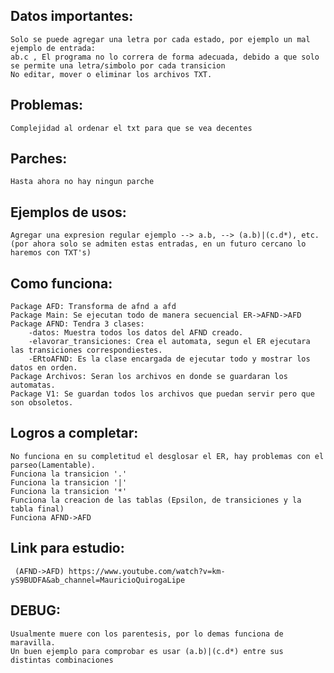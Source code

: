 ## Datos importantes:
    Solo se puede agregar una letra por cada estado, por ejemplo un mal ejemplo de entrada:
    ab.c , El programa no lo correra de forma adecuada, debido a que solo se permite una letra/simbolo por cada transicion
    No editar, mover o eliminar los archivos TXT.
## Problemas:
    Complejidad al ordenar el txt para que se vea decentes
## Parches: 
    Hasta ahora no hay ningun parche
## Ejemplos de usos:
    Agregar una expresion regular ejemplo --> a.b, --> (a.b)|(c.d*), etc. (por ahora solo se admiten estas entradas, en un futuro cercano lo haremos con TXT's)
## Como funciona: 
    Package AFD: Transforma de afnd a afd
    Package Main: Se ejecutan todo de manera secuencial ER->AFND->AFD
    Package AFND: Tendra 3 clases:
        -datos: Muestra todos los datos del AFND creado.
        -elavorar_transiciones: Crea el automata, segun el ER ejecutara las transiciones correspondiestes.
        -ERtoAFND: Es la clase encargada de ejecutar todo y mostrar los datos en orden.
    Package Archivos: Seran los archivos en donde se guardaran los automatas.
    Package V1: Se guardan todos los archivos que puedan servir pero que son obsoletos.

## Logros a completar:
    No funciona en su completitud el desglosar el ER, hay problemas con el parseo(Lamentable).
    Funciona la transicion '.'
    Funciona la transicion '|'
    Funciona la transicion '*'
    Funciona la creacion de las tablas (Epsilon, de transiciones y la tabla final)
    Funciona AFND->AFD
## Link para estudio:
	 (AFND->AFD) https://www.youtube.com/watch?v=km-yS9BUDFA&ab_channel=MauricioQuirogaLipe
## DEBUG: 
    Usualmente muere con los parentesis, por lo demas funciona de maravilla.
    Un buen ejemplo para comprobar es usar (a.b)|(c.d*) entre sus distintas combinaciones
